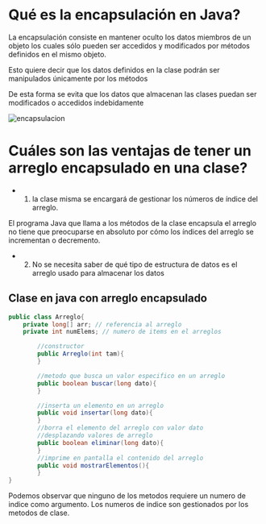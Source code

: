 # Qué es la encapsulación en Java?

La encapsulación consiste en mantener oculto los datos miembros de un objeto los cuales sólo pueden ser accedidos y modificados por métodos definidos en el mismo objeto.

Esto quiere decir que los datos definidos en la clase podrán ser manipulados únicamente por los métodos

De esta forma se evita que los datos que almacenan las clases puedan ser modificados o accedidos indebidamente

![encapsulacion](https://user-images.githubusercontent.com/41756950/126395371-b667804a-ddb2-4099-a2ff-a3a76635d5d6.png)

# Cuáles son las ventajas de tener un arreglo encapsulado en una clase?

- 1. la clase misma se encargará de gestionar los números de índice del arreglo.

El programa Java que llama a los métodos de la clase encapsula el arreglo no tiene que preocuparse en absoluto por cómo los índices del arreglo se incrementan o decremento.

- 2. No se necesita saber de qué tipo de estructura de datos es el arreglo usado para almacenar los datos

## Clase en java con arreglo encapsulado

```java
public class Arreglo{
    private long[] arr; // referencia al arreglo
    private int numElems; // numero de items en el arreglos

        //constructor
        public Arreglo(int tam){
        }

        //metodo que busca un valor especifico en un arreglo
        public boolean buscar(long dato){
        }

        //inserta un elemento en un arreglo
        public void insertar(long dato){
        }
        //borra el elemento del arreglo con valor dato
        //desplazando valores de arreglo
        public boolean eliminar(long dato){
        }
        //imprime en pantalla el contenido del arreglo
        public void mostrarElementos(){
        }
}
```

Podemos observar que ninguno de los metodos requiere un numero de indice como argumento. Los numeros de indice son gestionados por los metodos de clase.
